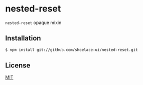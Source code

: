 # nested-reset
`nested-reset` opaque mixin

## Installation
```sh
$ npm install git://github.com/shoelace-ui/nested-reset.git
```

## License

[MIT](./LICENSE)
